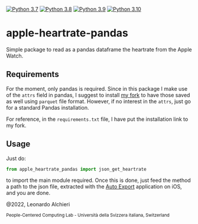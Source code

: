 [![Python 3.7](https://img.shields.io/badge/python-3.7-blue.svg)](https://www.python.org/downloads/release/python-370/)
[![Python 3.8](https://img.shields.io/badge/python-3.8-blue.svg)](https://www.python.org/downloads/release/python-380/)
[![Python 3.9](https://img.shields.io/badge/python-3.9-blue.svg)](https://www.python.org/downloads/release/python-390/)
[![Python 3.10](https://img.shields.io/badge/python-3.10-blue.svg)](https://www.python.org/downloads/release/python-3100/)

# apple-heartrate-pandas
Simple package to read as a pandas dataframe the heartrate from the Apple Watch.

## Requirements
For the moment, only pandas is required. Since in this package I make use of the `attrs` field in pandas, I suggest to install [my fork](https://github.com/LeonardoAlchieri/pandas/tree/attrs_in_parquet_metadata) to have those saved as well using `parquet` file format. However, if no interest in the `attrs`, just go for a standard Pandas installation.

For reference, in the `requirements.txt` file, I have put the installation link to my fork.

## Usage

Just do:
```python
from apple_heartrate_pandas import json_get_heartrate
```
to import the main module required. Once this is done, just feed the method a path to the json file, extracted with the [Auto Export](https://apps.apple.com/us/app/health-auto-export-json-csv/id1115567069) application on iOS, and you are done. 

@2022, Leonardo Alchieri

<sub>People-Centered Computing Lab - Università della Svizzera italiana, Switzerland</sub>